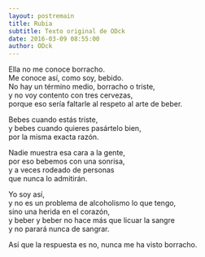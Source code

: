 ```yaml
---
layout: postremain
title: Rubia
subtitle: Texto original de ODck
date: 2016-03-09 08:55:00
author: ODck
---
```


Ella no me conoce borracho.  
Me conoce así, como soy, bebido.  
No hay un término medio, borracho o triste,  
y no voy contento con tres cervezas,  
porque eso sería faltarle al respeto al arte de beber.  

Bebes cuando estás triste,  
y bebes cuando quieres pasártelo bien,  
por la misma exacta razón.  

Nadie muestra esa cara a la gente,  
por eso bebemos con una sonrisa,  
y a veces rodeado de personas  
que nunca lo admitirán.  

Yo soy así,  
y no es un problema de alcoholismo lo que tengo,  
sino una herida en el corazón,  
y beber y beber no hace más que licuar la sangre  
y no parará nunca de sangrar.

Así que la respuesta es no, nunca me ha visto borracho.